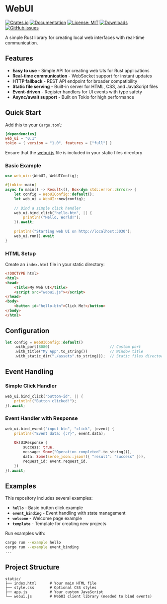 # WebUI

[![Crates.io](https://img.shields.io/crates/v/web_ui.svg)](https://crates.io/crates/web_ui)
[![Documentation](https://docs.rs/web_ui/badge.svg)](https://docs.rs/web_ui)
[![License: MIT](https://img.shields.io/badge/License-MIT-yellow.svg)](https://opensource.org/licenses/MIT)
[![Downloads](https://img.shields.io/crates/d/web_ui.svg)](https://crates.io/crates/web_ui)
[![GitHub issues](https://img.shields.io/github/issues/williamwith4ms/web_ui.svg)](https://github.com/williamwith4ms/web_ui/issues)

A simple Rust library for creating local web interfaces with real-time communication.

## Features

- **Easy to use** - Simple API for creating web UIs for Rust applications
- **Real-time communication** - WebSocket support for instant updates
- **HTTP fallback** - REST API endpoint for broader compatibility
- **Static file serving** - Built-in server for HTML, CSS, and JavaScript files
- **Event-driven** - Register handlers for UI events with type safety
- **Async/await support** - Built on Tokio for high performance

## Quick Start

Add this to your `Cargo.toml`:

```toml
[dependencies]
web_ui = "0.1"
tokio = { version = "1.0", features = ["full"] }
```

Ensure that the [webui.js](https://raw.githubusercontent.com/williamwith4ms/web_ui/refs/heads/main/static/webui.js) file is included in your static files directory

### Basic Example

```rust
use web_ui::{WebUI, WebUIConfig};

#[tokio::main]
async fn main() -> Result<(), Box<dyn std::error::Error>> {
    let config = WebUIConfig::default();
    let web_ui = WebUI::new(config);
    
    // Bind a simple click handler
    web_ui.bind_click("hello-btn", || {
        println!("Hello, World!");
    }).await;
    
    println!("Starting web UI on http://localhost:3030");
    web_ui.run().await
}
```

### HTML Setup

Create an `index.html` file in your static directory:

```html
<!DOCTYPE html>
<html>
<head>
    <title>My Web UI</title>
    <script src="webui.js"></script>
</head>
<body>
    <button id="hello-btn">Click Me!</button>
</body>
</html>
```

## Configuration

```rust
let config = WebUIConfig::default()
    .with_port(8080)                           // Custom port
    .with_title("My App".to_string())          // Window title
    .with_static_dir("./assets".to_string());  // Static files directory
```

## Event Handling

### Simple Click Handler

```rust
web_ui.bind_click("button-id", || {
    println!("Button clicked!");
}).await;
```

### Event Handler with Response

```rust
web_ui.bind_event("input-btn", "click", |event| {
    println!("Event data: {:?}", event.data);
    
    Ok(UIResponse {
        success: true,
        message: Some("Operation completed".to_string()),
        data: Some(serde_json::json!({ "result": "success" })),
        request_id: event.request_id,
    })
}).await;
```

## Examples

This repository includes several examples:

- **`hello`** - Basic button click example
- **`event_binding`** - Event handling with state management
- **`welcome`** - Welcome page example
- **`template`** - Template for creating new projects

Run examples with:

```bash
cargo run --example hello
cargo run --example event_binding
...
```

## Project Structure

```
static/
├── index.html      # Your main HTML file
├── style.css       # Optional CSS styles
├── app.js          # Your custom JavaScript
└── webui.js        # WebUI client library (needed to bind events)
```